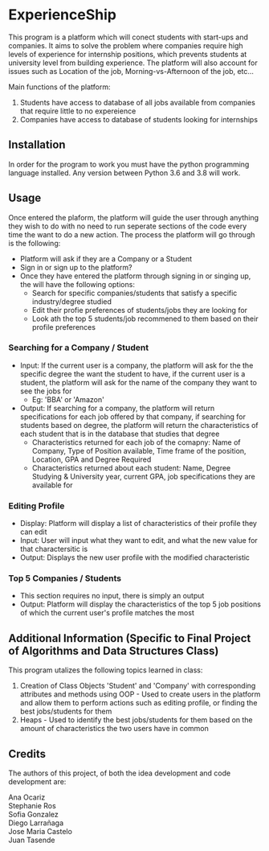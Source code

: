 # ExperienceShip
This program is a platform which will conect students with start-ups and companies. It aims to solve the problem where companies require high levels of experience for internship positions, which prevents students at university level from building experience. The platform will also account for issues such as Location of the job, Morning-vs-Afternoon of the job, etc...

Main functions of the platform:
  1. Students have access to database of all jobs available from companies that require little to no expereience
  2. Companies have access to database of students looking for internships

## Installation
In order for the program to work you must have the python programming language installed. Any version between Python 3.6 and 3.8 will work.

## Usage
Once entered the plaform, the platform will guide the user through anything they wish to do with no need to run seperate sections of the code every time the want to do a new action. The process the platform will go through is the following:
* Platform will ask if they are a Company or a Student
* Sign in or sign up to the platform?
* Once they have entered the platform through signing in or singing up, the will have the following options:
  * Search for specific companies/students that satisfy a specific industry/degree studied
  * Edit their profie preferences of students/jobs they are looking for
  * Look ath the top 5 students/job recommened to them based on their profile preferences
### Searching for a Company / Student
  * Input: If the current user is a company, the platform will ask for the the specific degree the want the student to have, if the current user is a student, the platform will ask for the name of the company they want to see the jobs for
    * Eg: 'BBA' or 'Amazon'
  * Output: If searching for a company, the platform will return specifications for each job offered by that company, if searching for students based on degree, the platform will return the characteristics of each student that is in the database that studies that degree
    * Characteristics returned for each job of the comapny: Name of Company, Type of Position available, Time frame of the position, Location, GPA and Degree Required
    * Characteristics returned about each student: Name, Degree Studying & University year, current GPA, job specifications they are available for
### Editing Profile
  * Display: Platform will display a list of characteristics of their profile they can edit
  * Input: User will input what they want to edit, and what the new value for that charactersitic is
  * Output: Displays the new user profile with the modified characteristic
### Top 5 Companies / Students
  * This section requires no input, there is simply an output
  * Output: Platform will display the characteristics of the top 5 job positions of which the current user's profile matches the most

## Additional Information (Specific to Final Project of Algorithms and Data Structures Class)
This program utalizes the following topics learned in class:
  1. Creation of Class Objects 'Student' and 'Company' with corresponding attributes and methods using OOP - Used to create users in the platform and allow them to perform actions such as editing profile, or finding the best jobs/students for them
  2. Heaps - Used to identify the best jobs/students for them based on the amount of characteristics the two users have in common

## Credits
The authors of this project, of both the idea development and code development are:

Ana Ocariz   
Stephanie Ros   
Sofia Gonzalez   
Diego Larrañaga   
Jose Maria Castelo   
Juan Tasende
